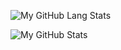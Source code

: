 ![My GitHub Lang Stats](https://github-readme-stats.vercel.app/api/top-langs/?username=MoonVN571&theme=tokyonight&layout=compact)

![My GitHub Stats](https://github-readme-stats.vercel.app/api?username=MoonVN571&count_private=true&show_icons=true&theme=tokyonight)
